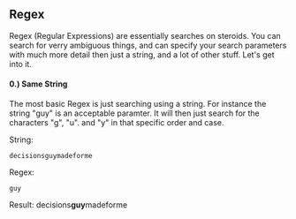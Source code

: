 ## Regex

Regex (Regular Expressions) are essentially searches on steroids. You can search for verry ambiguous things, and can specify your search parameters with much more detail then just a string, and a lot of other stuff. Let's get into it.

#### 0.) Same String

The most basic Regex is just searching using a string. For instance the string "guy" is an acceptable paramter. It will then just search for the characters "g", "u". and "y" in that specific order and case.

String:
```
decisionsguymadeforme
```

Regex:
```
guy
```

Result:
decisions**guy**madeforme

